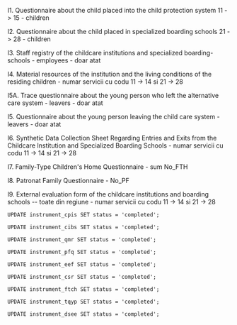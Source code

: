 
I1. Questionnaire about the child placed into the child protection system 11 -> 15 - children

I2. Questionnaire about the child placed in specialized boarding schools 21 -> 28 - children

I3. Staff registry of the childcare institutions and specialized boarding-schools - employees - doar atat

I4. Material resources of the institution and the living conditions of the residing children - numar servicii cu codu 11 -> 14 si 21 -> 28

I5A. Trace questionnaire about the young person who left the alternative care system - leavers - doar atat

I5. Questionnaire about the young person leaving the child care system - leavers - doar atat

I6. Synthetic Data Collection Sheet Regarding Entries and Exits from the Childcare Institution and Specialized Boarding Schools - numar servicii cu codu 11 -> 14 si 21 -> 28

I7. Family-Type Children's Home Questionnaire - sum No_FTH

I8. Patronat Family Questionnaire - No_PF

I9. External evaluation form of the childcare institutions and boarding schools -- toate din regiune - numar servicii cu codu 11 -> 14 si 21 -> 28



`UPDATE instrument_cpis SET status = 'completed';`

`UPDATE instrument_cibs SET status = 'completed';`

`UPDATE instrument_qmr SET status = 'completed';`

`UPDATE instrument_pfq SET status = 'completed';`

`UPDATE instrument_eef SET status = 'completed';`

`UPDATE instrument_csr SET status = 'completed';`

`UPDATE instrument_ftch SET status = 'completed';`

`UPDATE instrument_tqyp SET status = 'completed';`

`UPDATE instrument_dsee SET status = 'completed';`
